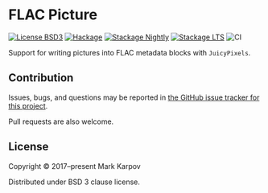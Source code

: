 # FLAC Picture

[![License BSD3](https://img.shields.io/badge/license-BSD3-brightgreen.svg)](http://opensource.org/licenses/BSD-3-Clause)
[![Hackage](https://img.shields.io/hackage/v/flac-picture.svg?style=flat)](https://hackage.haskell.org/package/flac-picture)
[![Stackage Nightly](http://stackage.org/package/flac-picture/badge/nightly)](http://stackage.org/nightly/package/flac-picture)
[![Stackage LTS](http://stackage.org/package/flac-picture/badge/lts)](http://stackage.org/lts/package/flac-picture)
![CI](https://github.com/mrkkrp/flac-picture/workflows/CI/badge.svg?branch=master)

Support for writing pictures into FLAC metadata blocks with `JuicyPixels`.

## Contribution

Issues, bugs, and questions may be reported in [the GitHub issue tracker for
this project](https://github.com/mrkkrp/flac-picture/issues).

Pull requests are also welcome.

## License

Copyright © 2017–present Mark Karpov

Distributed under BSD 3 clause license.
